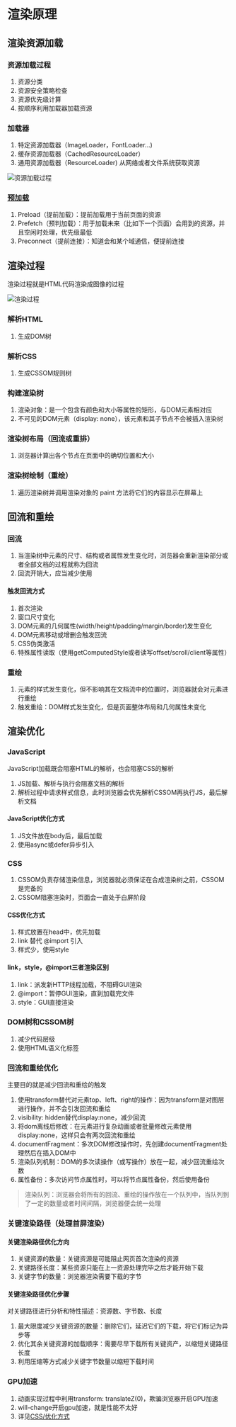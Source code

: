 # 渲染原理

## 渲染资源加载

### 资源加载过程

1. 资源分类
2. 资源安全策略检查
3. 资源优先级计算
4. 按顺序利用加载器加载资源

### 加载器

1. 特定资源加载器（ImageLoader，FontLoader...)
2. 缓存资源加载器（CachedResourceLoader）
3. 通用资源加载器（ResourceLoader) 从网络或者文件系统获取资源

![资源加载过程](assets/02-资源加载过程.png)

### [预加载](https://juejin.cn/post/6915204591730556935)

1. Preload（提前加载）：提前加载用于当前页面的资源
2. Prefetch（预判加载）：用于加载未来（比如下一个页面）会用到的资源，并且空闲时处理，优先级最低
3. Preconnect（提前连接）：知道会和某个域通信，便提前连接

## 渲染过程

渲染过程就是HTML代码渲染成图像的过程

![渲染过程](assets/02-渲染过程.png)

### 解析HTML

1. 生成DOM树

### 解析CSS

1. 生成CSSOM规则树

### 构建渲染树

1. 渲染对象：是一个包含有颜色和大小等属性的矩形，与DOM元素相对应
2. 不可见的DOM元素（display: none），该元素和其子节点不会被插入渲染树

### 渲染树布局（回流或重排）

1. 浏览器计算出各个节点在页面中的确切位置和大小

### 渲染树绘制（重绘）

1. 遍历渲染树并调用渲染对象的 paint 方法将它们的内容显示在屏幕上

## 回流和重绘

### 回流

1. 当渲染树中元素的尺寸、结构或者属性发生变化时，浏览器会重新渲染部分或者全部文档的过程就称为回流
2. 回流开销大，应当减少使用

#### 触发回流方式

1. 首次渲染
2. 窗口尺寸变化
3. DOM元素的几何属性(width/height/padding/margin/border)发生变化
4. DOM元素移动或增删会触发回流
5. CSS伪类激活
6. 特殊属性读取（使用getComputedStyle或者读写offset/scroll/client等属性）

### 重绘

1. 元素的样式发生变化，但不影响其在文档流中的位置时，浏览器就会对元素进行重绘
2. 触发重绘：DOM样式发生变化，但是页面整体布局和几何属性未变化

## 渲染优化

### JavaScript

JavaScript加载既会阻塞HTML的解析，也会阻塞CSS的解析

1. JS加载、解析与执行会阻塞文档的解析
2. 解析过程中请求样式信息，此时浏览器会优先解析CSSOM再执行JS，最后解析文档

#### JavaScript优化方式

1. JS文件放在body后，最后加载
2. 使用async或defer异步引入

### CSS

1. CSSOM负责存储渲染信息，浏览器就必须保证在合成渲染树之前，CSSOM是完备的
2. CSSOM阻塞渲染时，页面会一直处于白屏阶段

#### CSS优化方式

1. 样式放置在head中，优先加载
2. link 替代 @import 引入
3. 样式少，使用style

#### link，style，@import三者渲染区别

1. link：派发新HTTP线程加载，不阻碍GUI渲染
2. @import：暂停GUI渲染，直到加载完文件
3. style：GUI直接渲染

### DOM树和CSSOM树

1. 减少代码层级
2. 使用HTML语义化标签

### 回流和重绘优化

主要目的就是减少回流和重绘的触发

1. 使用transform替代对元素top、left、right的操作：因为transform是对图层进行操作，并不会引发回流和重绘
2. visibility: hidden替代display:none，减少回流
3. 将dom离线后修改：在元素进行复杂动画或者批量修改元素使用display:none，这样只会有两次回流和重绘
4. documentFragment：多次DOM修改操作时，先创建documentFragment处理然后在插入DOM中
5. 渲染队列机制：DOM的多次读操作（或写操作）放在一起，减少回流重绘次数
6. 属性备份：多次访问节点属性时，可以将节点属性备份，然后使用备份

> 渲染队列：浏览器会将所有的回流、重绘的操作放在一个队列中，当队列到了一定的数量或者时间间隔，浏览器便会统一处理

### 关键渲染路径（处理首屏渲染）

#### 关键渲染路径优化方向

1. 关键资源的数量：关键资源是可能阻止网页首次渲染的资源
2. 关键路径长度：某些资源只能在上一资源处理完毕之后才能开始下载
3. 关键字节的数量：浏览器渲染需要下载的字节

#### 关键渲染路径优化步骤

对关键路径进行分析和特性描述：资源数、字节数、长度

1. 最大限度减少关键资源的数量：删除它们，延迟它们的下载，将它们标记为异步等
2. 优化其余关键资源的加载顺序：需要尽早下载所有关键资产，以缩短关键路径长度
3. 利用压缩等方式减少关键字节数量以缩短下载时间

### GPU加速

1. 动画实现过程中利用transform: translateZ(0)，欺骗浏览器开启GPU加速
2. will-change开启gpu加速，就是性能不太好
3. 详见[CSS/优化方式](../CSS/09-优化方式.md)
